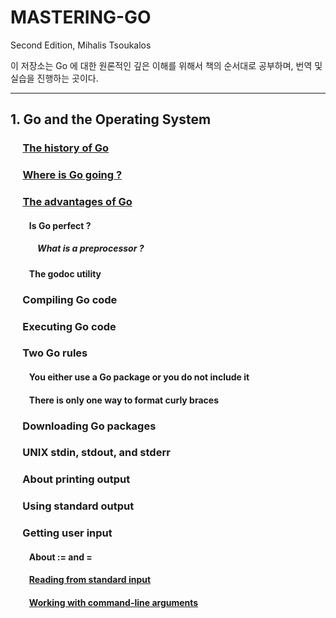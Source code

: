 # MASTERING-GO
Second Edition, Mihalis Tsoukalos

이 저장소는 Go 에 대한 원론적인 깊은 이해를 위해서 책의 순서대로 공부하며, 번역 및 실습을 진행하는 곳이다.

---

## 1. Go and the Operating System
### &nbsp;&nbsp;&nbsp;&nbsp; [The history of Go](./p36/README.md)
### &nbsp;&nbsp;&nbsp;&nbsp; [Where is Go going ?](./p37/README.md)
### &nbsp;&nbsp;&nbsp;&nbsp; [The advantages of Go](./p38/README.md)
#### &nbsp;&nbsp;&nbsp;&nbsp;&nbsp;&nbsp;&nbsp;&nbsp; Is Go perfect ?
##### &nbsp;&nbsp;&nbsp;&nbsp;&nbsp;&nbsp;&nbsp;&nbsp;&nbsp;&nbsp;&nbsp;&nbsp; What is a preprocessor ?
#### &nbsp;&nbsp;&nbsp;&nbsp;&nbsp;&nbsp;&nbsp;&nbsp; The godoc utility
### &nbsp;&nbsp;&nbsp;&nbsp; Compiling Go code
### &nbsp;&nbsp;&nbsp;&nbsp; Executing Go code

### &nbsp;&nbsp;&nbsp;&nbsp; Two Go rules
#### &nbsp;&nbsp;&nbsp;&nbsp;&nbsp;&nbsp;&nbsp;&nbsp; You either use a Go package or you do not include it
#### &nbsp;&nbsp;&nbsp;&nbsp;&nbsp;&nbsp;&nbsp;&nbsp; There is only one way to format curly braces
### &nbsp;&nbsp;&nbsp;&nbsp; Downloading Go packages
### &nbsp;&nbsp;&nbsp;&nbsp; UNIX stdin, stdout, and stderr
### &nbsp;&nbsp;&nbsp;&nbsp; About printing output
### &nbsp;&nbsp;&nbsp;&nbsp; Using standard output

### &nbsp;&nbsp;&nbsp;&nbsp; Getting user input
#### &nbsp;&nbsp;&nbsp;&nbsp;&nbsp;&nbsp;&nbsp;&nbsp; About := and =
#### &nbsp;&nbsp;&nbsp;&nbsp;&nbsp;&nbsp;&nbsp;&nbsp; [Reading from standard input](./p63/README.md)
#### &nbsp;&nbsp;&nbsp;&nbsp;&nbsp;&nbsp;&nbsp;&nbsp; [Working with command-line arguments](./p65/README.md)
